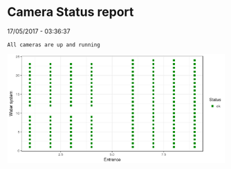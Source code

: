 Camera Status report
================
17/05/2017 - 03:36:37

    All cameras are up and running

![](camreport_files/figure-markdown_github/unnamed-chunk-2-1.png)
